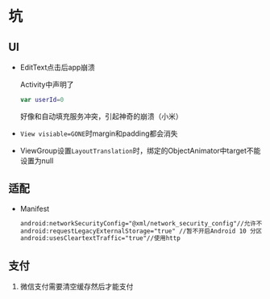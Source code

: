 # 坑

## UI

- EditText点击后app崩溃

  Activity中声明了

  ```kotlin 
  var userId=0
  ```

  好像和自动填充服务冲突，引起神奇的崩溃（小米）

- `View visiable=GONE`时margin和padding都会消失

- ViewGroup设置`LayoutTranslation`时，绑定的ObjectAnimator中target不能设置为null

## 适配

- Manifest

  ```xml
  android:networkSecurityConfig="@xml/network_security_config"//允许不安全证书（如Fiddler）
  android:requestLegacyExternalStorage="true" //暂不开启Android 10 分区管理
  android:usesCleartextTraffic="true"//使用http
  ```

  

## 支付

1. 微信支付需要清空缓存然后才能支付